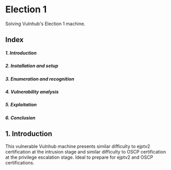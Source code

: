 # Election 1
Solving Vulnhub's Election 1 machine.

<div>
  <h2>Index</h2>
  <h5>1. Introduction<h5>
  <h5>2. Installation and setup</h5>
  <h5>3. Enumeration and recognition</h5>
  <h5>4. Vulnerability analysis</h5>
  <h5>5. Exploitation</h5>
  <h5>6. Conclusion</h5>
</div>

<div>
  <h2>1. Introduction</h2>
 This vulnerable Vulnhub machine presents similar difficulty to ejptv2 certification at the intrusion stage and similar difficulty to OSCP certification at the privilege escalation stage. Ideal to prepare for ejptv2 and OSCP certifications.
</div>
